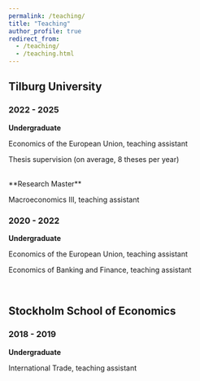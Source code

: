 ```yaml
---
permalink: /teaching/
title: "Teaching"
author_profile: true
redirect_from: 
  - /teaching/
  - /teaching.html
---
```


## Tilburg University

### 2022 - 2025
**Undergraduate**

Economics of the European Union, teaching assistant

Thesis supervision (on average, 8 theses per year)

<br/>
**Research Master**

Macroeconomics III, teaching assistant
<br/>

### 2020 - 2022
**Undergraduate**

Economics of the European Union, teaching assistant
  
Economics of Banking and Finance, teaching assistant
  
<br/>

## Stockholm School of Economics
### 2018 - 2019
**Undergraduate**

International Trade, teaching assistant
